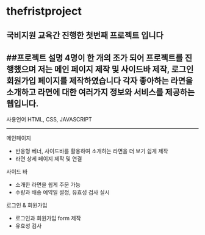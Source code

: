 # thefristproject
국비지원 교육간 진행한 첫번째 프로젝트 입니다 
----------------------------------------------

##프로젝트 설명
4명이 한 개의 조가 되어 프로젝트를 진행했으며 저는 메인 페이지 제작 및 사이드바 제작, 로그인 회원가입 페이지를 제작하였습니다 
각자 좋아하는 라면을 소개하고 라면에 대한 여러가지 정보와 서비스를 제공하는 웹입니다.
----------------------------------------------

사용언어
HTML, CSS, JAVASCRIPT 


---------------------------------------------

메인페이지 
  - 반응형 베너, 사이드바를 활용하여 소개하는 라면을 더 보기 쉽게 제작
  - 라면 상세 페이지 제작 및 연결 

사이드 바 
  - 소개한 라면을 쉽게 주문 가능
  - 수량과 배송 예약일 설정, 유효성 검사 실시 

로그인 & 회원가입
  - 로그인과 회원가입 form 제작 
  - 유효성 검사
  
